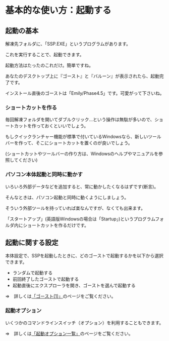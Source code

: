 # 基本的な使い方：起動する

## 起動の基本

解凍先フォルダに、「SSP.EXE」というプログラムがあります。

これを実行することで、起動できます。

起動方法はたったのこれだけ。簡単ですね。

あなたのデスクトップ上に『ゴースト』と『バルーン』が表示されたら、起動完了です。

インストール直後のゴーストは「Emily/Phase4.5」です。可愛がって下さいね。

### ショートカットを作る

毎回解凍フォルダを開いてダブルクリック…という操作は無駄が多いので、ショートカットを作っておくといいでしょう。

もしクイックランチャー機能が標準で付いているWindowsなら、新しいツールバーを作って、そこにショートカットを置くのが良いでしょう。

(ショートカットやツールバーの作り方は、Windowsのヘルプやマニュアルを参照してください)

### パソコン本体起動と同時に動かす

いろいろ外部データなどを追加すると、常に動かしたくなるはずです(断言)。

そんなときは、パソコン起動と同時に動くようにしましょう。

そういう外部ツールを持っていれば楽なんですが、なくても出来ます。

「スタートアップ」(英語版Windowsの場合は「Startup」)というプログラムフォルダ内にショートカットを作るだけです。

## 起動に関する設定

本体設定で、SSPを起動したときに、どのゴーストで起動するかを以下から選択できます。

*   ランダムで起動する
*   前回終了したゴーストで起動する
*   起動直後にエクスプローラを開き、ゴーストを選んで起動する

⇒　詳しくは[「ゴースト(1)」](config-ghost.html)のページをご覧ください。

### 起動オプション

いくつかのコマンドラインスイッチ（オプション）を利用することもできます。

⇒　詳しくは[「起動オプション一覧」](option.html)のページをご覧ください。
